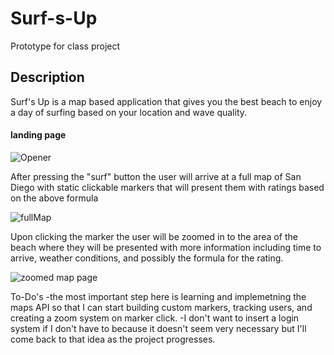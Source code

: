 # Surf-s-Up
Prototype for class project 


## Description

Surf's Up is a map based application that gives you the best beach to enjoy a day of surfing based on your location and wave quality.


#### landing page

![Opener](https://user-images.githubusercontent.com/14228329/64067687-a3575300-cbe1-11e9-93df-9a7cee77f104.PNG)


After pressing the "surf" button the user will arrive at a full map of San Diego with static clickable markers that will present them with ratings based on the above formula  

![fullMap](https://user-images.githubusercontent.com/14228329/64067701-cb46b680-cbe1-11e9-8091-4517931f437d.PNG)


Upon clicking the marker the user will be zoomed in to the area of the beach where they will be presented with more information including time to arrive, weather conditions, and possibly the formula for the rating.

![zoomed map page](/images/zoomedMap.png)

To-Do's
-the most important step here is learning and implemetning the maps API so that I can start building custom markers, tracking users, and creating a zoom system on marker click.
-I don't want to insert a login system if I don't have to because it doesn't seem very necessary but I'll come back to that idea as the project progresses.
